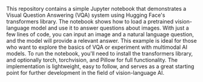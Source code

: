 This repository contains a simple Jupyter notebook that demonstrates a Visual Question Answering (VQA) system using Hugging Face's transformers library. The notebook shows how to load a pretrained vision-language model and use it to answer questions about images. With just a few lines of code, you can input an image and a natural language question, and the model will provide a relevant answer. This example is ideal for those who want to explore the basics of VQA or experiment with multimodal AI models. To run the notebook, you'll need to install the transformers library, and optionally torch, torchvision, and Pillow for full functionality. The implementation is lightweight, easy to follow, and serves as a great starting point for further development in the field of vision-language AI.
